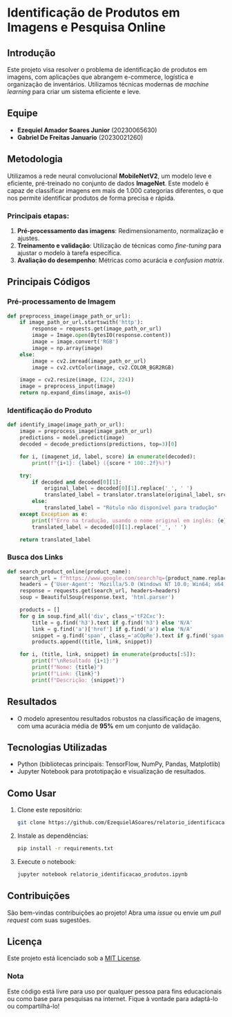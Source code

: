 # Identificação de Produtos em Imagens e Pesquisa Online

## Introdução
Este projeto visa resolver o problema de identificação de produtos em imagens, com aplicações que abrangem e-commerce, logística e organização de inventários. Utilizamos técnicas modernas de _machine learning_ para criar um sistema eficiente e leve.

## Equipe
- **Ezequiel Amador Soares Junior** (20230065630)
- **Gabriel De Freitas Januario** (20230021260)

## Metodologia
Utilizamos a rede neural convolucional **MobileNetV2**, um modelo leve e eficiente, pré-treinado no conjunto de dados **ImageNet**. Este modelo é capaz de classificar imagens em mais de 1.000 categorias diferentes, o que nos permite identificar produtos de forma precisa e rápida.

### Principais etapas:
1. **Pré-processamento das imagens**: Redimensionamento, normalização e ajustes.
2. **Treinamento e validação**: Utilização de técnicas como _fine-tuning_ para ajustar o modelo à tarefa específica.
3. **Avaliação do desempenho**: Métricas como acurácia e _confusion matrix_.

## Principais Códigos

### Pré-processamento de Imagem
```python
def preprocess_image(image_path_or_url):
    if image_path_or_url.startswith('http'):
        response = requests.get(image_path_or_url)
        image = Image.open(BytesIO(response.content))
        image = image.convert('RGB')
        image = np.array(image)
    else:
        image = cv2.imread(image_path_or_url)
        image = cv2.cvtColor(image, cv2.COLOR_BGR2RGB)

    image = cv2.resize(image, (224, 224))
    image = preprocess_input(image)
    return np.expand_dims(image, axis=0)
```

### Identificação do Produto
```python
def identify_image(image_path_or_url):
    image = preprocess_image(image_path_or_url)
    predictions = model.predict(image)
    decoded = decode_predictions(predictions, top=3)[0]

    for i, (imagenet_id, label, score) in enumerate(decoded):
        print(f"{i+1}: {label} ({score * 100:.2f}%)")

    try:
        if decoded and decoded[0][1]:
            original_label = decoded[0][1].replace('_', ' ')
            translated_label = translator.translate(original_label, src='en', dest='pt').text
        else:
            translated_label = "Rótulo não disponível para tradução"
    except Exception as e:
        print(f"Erro na tradução, usando o nome original em inglês: {e}")
        translated_label = decoded[0][1].replace('_', ' ')

    return translated_label
```

### Busca dos Links
```python
def search_product_online(product_name):
    search_url = f"https://www.google.com/search?q={product_name.replace(' ', '+')}+menor+preço&cr=countryBR"
    headers = {'User-Agent': 'Mozilla/5.0 (Windows NT 10.0; Win64; x64) AppleWebKit/537.36 (KHTML, like Gecko) Chrome/85.0.4183.121 Safari/537.36'}
    response = requests.get(search_url, headers=headers)
    soup = BeautifulSoup(response.text, 'html.parser')

    products = []
    for g in soup.find_all('div', class_='tF2Cxc'):
        title = g.find('h3').text if g.find('h3') else 'N/A'
        link = g.find('a')['href'] if g.find('a') else 'N/A'
        snippet = g.find('span', class_='aCOpRe').text if g.find('span', 'aCOpRe') else 'N/A'
        products.append((title, link, snippet))

    for i, (title, link, snippet) in enumerate(products[:5]):
        print(f"\nResultado {i+1}:")
        print(f"Nome: {title}")
        print(f"Link: {link}")
        print(f"Descrição: {snippet}")
```

## Resultados
- O modelo apresentou resultados robustos na classificação de imagens, com uma acurácia média de **95%** em um conjunto de validação.

## Tecnologias Utilizadas
- Python (bibliotecas principais: TensorFlow, NumPy, Pandas, Matplotlib)
- Jupyter Notebook para prototipação e visualização de resultados.

## Como Usar
1. Clone este repositório:
   ```bash
   git clone https://github.com/EzequielASoares/relatorio_identificacao_produtos.git
   ```
2. Instale as dependências:
   ```bash
   pip install -r requirements.txt
   ```
3. Execute o notebook:
   ```bash
   jupyter notebook relatorio_identificacao_produtos.ipynb
   ```

## Contribuições
São bem-vindas contribuições ao projeto! Abra uma _issue_ ou envie um _pull request_ com suas sugestões.

## Licença
Este projeto está licenciado sob a [MIT License](LICENSE).

### Nota
Este código está livre para uso por qualquer pessoa para fins educacionais ou como base para pesquisas na internet. Fique à vontade para adaptá-lo ou compartilhá-lo!
